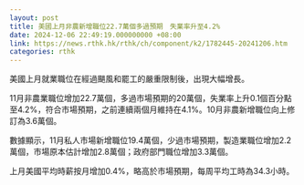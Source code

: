 ```yaml
---
layout: post
title: 美國上月非農新增職位22.7萬個多過預期　失業率升至4.2%
date: 2024-12-06 22:49:19.000000000 +08:00
link: https://news.rthk.hk/rthk/ch/component/k2/1782445-20241206.htm
categories: rthk
---
```


美國上月就業職位在經過颶風和罷工的嚴重限制後，出現大幅增長。
 
11月非農業職位增加22.7萬個，多過市場預期的20萬個，失業率上升0.1個百分點至4.2%，符合市場預期，之前連續兩個月維持在4.1%。10月非農新增職位向上修訂為3.6萬個。

數據顯示，11月私人市場新增職位19.4萬個，少過市場預期，製造業職位增加2.2萬個，市場原本估計增加2.8萬個；政府部門職位增加3.3萬個。

上月美國平均時薪按月增加0.4%，略高於市場預期，每周平均工時為34.3小時。
